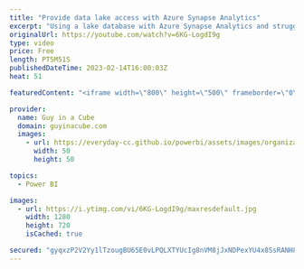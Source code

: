 ```yaml
---
title: "Provide data lake access with Azure Synapse Analytics"
excerpt: "Using a lake database with Azure Synapse Analytics and struggling to figure out permissions needed for your data readers? Patrick and Adam show you what's missing!  Azure Synapse Access Control https://learn.microsoft.com/azure/synapse-analytics/security/synapse-workspace-access-control-overview  How"
originalUrl: https://youtube.com/watch?v=6KG-LogdI9g
type: video
price: Free
length: PT5M51S
publishedDateTime: 2023-02-14T16:00:03Z
heat: 51

featuredContent: "<iframe width=\"800\" height=\"500\" frameborder=\"0\" src=\"https://www.youtube.com/embed/6KG-LogdI9g\" allow=\"accelerometer; autoplay; encrypted-media; gyroscope; picture-in-picture\" allowfullscreen></iframe>"

provider:
  name: Guy in a Cube
  domain: guyinacube.com
  images:
    - url: https://everyday-cc.github.io/powerbi/assets/images/organizations/guyinacube.com-50x50.jpg
      width: 50
      height: 50

topics:
  - Power BI

images:
  - url: https://i.ytimg.com/vi/6KG-LogdI9g/maxresdefault.jpg
    width: 1280
    height: 720
    isCached: true

secured: "gyqxzP2V2Yy1lTzougBU65E0vLPQLXTYUcIg8nVM8jJxNDPexYU4x8SsRANH8QF1pdqHjwUgjqO/nsgI5iHIEJFECB21bAz7LYK/ipm9d8ysJy/ySzF+fIi/QpHpvPSVFpHoc8Ql1qhG6AuqI5yijC62Vj9PV8TAtkCrJHrTRDPLwu8rq7gWtw2/6pWMIHVJJm78pIIYk2kqi3W0ZBn4hJIiFri0BF8SAlpGmXq+dNQTI0XjWTnpvcA1mlMNDPX2NqEEL+XcsnK/S0duJ1NUj4dJ83Rc6kO7bcxQDVYir9xP1CPRY5Z7vBpHtDJX8aPKN+GapmLHIFxTCDjYca81GTqtBp6cVztjYYW1vvE/48KLziLG2DX/gxoF8a0i2+c+QNItdFoOeIkn1KE09gfOGDMm2DEJjaSSjTdHN99QNGg=;zrIbBykfjqp52WmNXGuyCg=="
---
```


